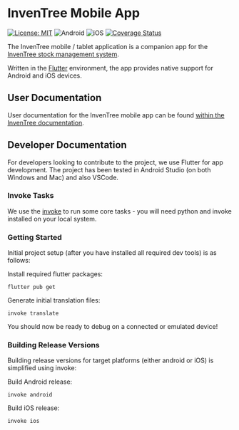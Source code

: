 # InvenTree Mobile App

[![License: MIT](https://img.shields.io/badge/License-MIT-yellow.svg)](https://opensource.org/licenses/MIT)
![Android](https://github.com/inventree/inventree-app/actions/workflows/android.yaml/badge.svg)
![iOS](https://github.com/inventree/inventree-app/actions/workflows/ios.yaml/badge.svg)
[![Coverage Status](https://coveralls.io/repos/github/inventree/inventree-app/badge.svg?branch=master)](https://coveralls.io/github/inventree/inventree-app?branch=master)

The InvenTree mobile / tablet application is a companion app for the [InvenTree stock management system](https://github.com/inventree/InvenTree).

Written in the [Flutter](https://flutter.dev/) environment, the app provides native support for Android and iOS devices.

## User Documentation

User documentation for the InvenTree mobile app can be found [within the InvenTree documentation](https://inventree.readthedocs.io/en/latest/app/app/).

## Developer Documentation

For developers looking to contribute to the project, we use Flutter for app development. The project has been tested in Android Studio (on both Windows and Mac) and also VSCode.

### Invoke Tasks

We use the [invoke](https://www.pyinvoke.org) to run some core tasks - you will need python and invoke installed on your local system.

### Getting Started

Initial project setup (after you have installed all required dev tools) is as follows:

Install required flutter packages:
```
flutter pub get
```

Generate initial translation files:

```
invoke translate
```

You should now be ready to debug on a connected or emulated device!

### Building Release Versions

Building release versions for target platforms (either android or iOS) is simplified using invoke:

Build Android release:

```
invoke android
```

Build iOS release:

```
invoke ios
```